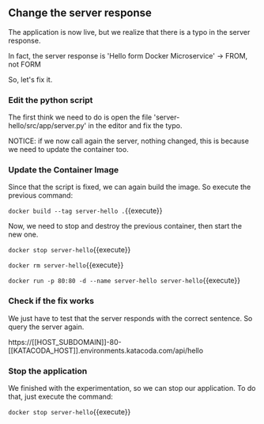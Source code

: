 ## Change the server response

The application is now live, but we realize that there is a typo in the server response. 

In fact, the server response is 'Hello form Docker Microservice' -> FROM, not FORM

So, let's fix it.

### Edit the python script

The first think we need to do is open the file 'server-hello/src/app/server.py' in the editor and fix the typo.

NOTICE: if we now call again the server, nothing changed, this is because we need to update the container too.

### Update the Container Image

Since that the script is fixed, we can again build the image. So execute the previous command:

`docker build --tag server-hello .`{{execute}}

Now, we need to stop and destroy the previous container, then start the new one.

`docker stop server-hello`{{execute}}

`docker rm server-hello`{{execute}}

`docker run -p 80:80 -d --name server-hello server-hello`{{execute}}

### Check if the fix works

We just have to test that the server responds with the correct sentence. So query the server again.

https://[[HOST_SUBDOMAIN]]-80-[[KATACODA_HOST]].environments.katacoda.com/api/hello

### Stop the application

We finished with the experimentation, so we can stop our application. To do that, just execute the command:

`docker stop server-hello`{{execute}}